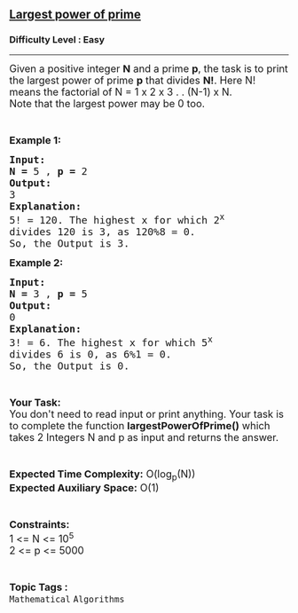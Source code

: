 <h2><a href="https://practice.geeksforgeeks.org/problems/largest-power-of-prime4416/1">Largest power of prime</a></h2><h3>Difficulty Level : Easy</h3><hr><div class="problems_problem_content__Xm_eO"><p><span style="font-size:18px">Given a positive integer <strong>N</strong> and a prime <strong>p</strong>, the task is to&nbsp;print the largest power of prime <strong>p</strong> that divides <strong>N!</strong>. Here N! means the factorial of N = 1 x 2 x 3 . . (N-1) x N.<br>
Note that the largest power may be 0 too.</span></p>

<p>&nbsp;</p>

<p><span style="font-size:18px"><strong>Example 1:</strong></span></p>

<pre><span style="font-size:18px"><strong>Input:</strong></span>
<span style="font-size:18px"><strong>N = </strong>5 , <strong>p = </strong>2</span>
<span style="font-size:18px"><strong>Output:</strong></span>
<span style="font-size:18px">3</span>
<span style="font-size:18px"><strong>Explanation:</strong></span>
<span style="font-size:18px">5! = 120. The highest x for which 2<sup>x</sup>
divides 120 is 3, as 120%8 = 0.
So, the Output is 3.</span></pre>

<p><span style="font-size:18px"><strong>Example 2:</strong></span></p>

<pre><span style="font-size:18px"><strong>Input:</strong></span>
<span style="font-size:18px"><strong>N = </strong>3 , <strong>p = </strong>5</span>
<span style="font-size:18px"><strong>Output:</strong></span>
<span style="font-size:18px">0</span>
<span style="font-size:18px"><strong>Explanation:</strong></span>
<span style="font-size:18px">3! = 6. The highest x for which 5<sup>x</sup>
divides 6 is 0, as 6%1 = 0.
So, the Output is 0.</span></pre>

<p>&nbsp;</p>

<p><span style="font-size:18px"><strong>Your Task:</strong><br>
You don't need to read input or print anything. Your task is to complete the function <strong>largestPowerOfPrime()</strong> which takes 2 Integers N and p as input and returns the answer.</span></p>

<p>&nbsp;</p>

<p><span style="font-size:18px"><strong>Expected Time Complexity:</strong> O(log<sub>p</sub>(N))<br>
<strong>Expected Auxiliary Space:</strong> O(1)</span></p>

<p>&nbsp;</p>

<p><span style="font-size:18px"><strong>Constraints:</strong></span><br>
<span style="font-size:18px">1 &lt;=&nbsp;N &lt;= 10<sup>5</sup></span><br>
<span style="font-size:18px">2 &lt;= p &lt;= 5000</span></p>
</div><br><p><span style=font-size:18px><strong>Topic Tags : </strong><br><code>Mathematical</code>&nbsp;<code>Algorithms</code>&nbsp;